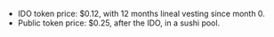- IDO token price: $0.12, with 12 months lineal vesting since month 0.
- Public token price: $0.25, after the IDO, in a sushi pool.
